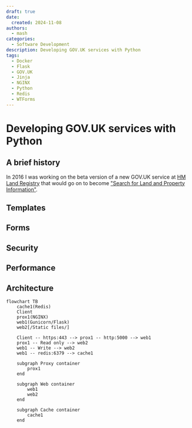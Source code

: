 ```yaml
---
draft: true
date:
  created: 2024-11-08
authors:
  - mash
categories:
  - Software Development
description: Developing GOV.UK services with Python
tags:
  - Docker
  - Flask
  - GOV.UK
  - Jinja
  - NGINX
  - Python
  - Redis
  - WTForms
---
```


# Developing GOV.UK services with Python

<!-- more -->

## A brief history

In 2016 I was working on the beta version of a new GOV.UK service at [HM Land Registry](https://www.gov.uk/land-registry) that would go on to become ["Search for Land and Property Information"](https://search-property-information.service.gov.uk/).

## Templates

## Forms

## Security

## Performance

## Architecture

```mermaid
flowchart TB
    cache1(Redis)
    Client
    prox1(NGINX)
    web1(Gunicorn/Flask)
    web2[/Static files/]

    Client -- https:443 --> prox1 -- http:5000 --> web1
    prox1 -- Read only --> web2
    web1 -- Write --> web2
    web1 -- redis:6379 --> cache1

    subgraph Proxy container
        prox1
    end

    subgraph Web container
        web1
        web2
    end

    subgraph Cache container
        cache1
    end
```